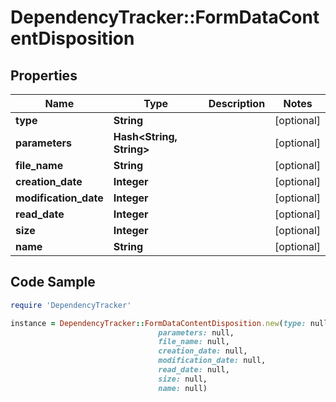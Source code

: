 # DependencyTracker::FormDataContentDisposition

## Properties

Name | Type | Description | Notes
------------ | ------------- | ------------- | -------------
**type** | **String** |  | [optional] 
**parameters** | **Hash&lt;String, String&gt;** |  | [optional] 
**file_name** | **String** |  | [optional] 
**creation_date** | **Integer** |  | [optional] 
**modification_date** | **Integer** |  | [optional] 
**read_date** | **Integer** |  | [optional] 
**size** | **Integer** |  | [optional] 
**name** | **String** |  | [optional] 

## Code Sample

```ruby
require 'DependencyTracker'

instance = DependencyTracker::FormDataContentDisposition.new(type: null,
                                 parameters: null,
                                 file_name: null,
                                 creation_date: null,
                                 modification_date: null,
                                 read_date: null,
                                 size: null,
                                 name: null)
```


